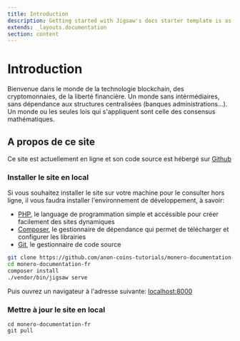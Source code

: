 ```yaml
---
title: Introduction
description: Getting started with Jigsaw's docs starter template is as easy as 1, 2, 3.
extends: _layouts.documentation
section: content
---
```


# Introduction

Bienvenue dans le monde de la technologie blockchain, des cryptomonnaies, de la liberté financière. Un monde sans intérmédiaires, sans dépendance aux structures centralisées (banques administrations...). <br>
Un monde ou les seules lois qui s'appliquent sont celle des consensus mathématiques. 

## A propos de ce site

Ce site est actuellement en ligne et son code source est hébergé sur <a href="https://github.com/anon-coins-tutorials/monero-documentation-fr">Github</a>

### Installer le site en local

Si vous souhaitez installer le site sur votre machine pour le consulter hors ligne, il vous faudra installer l'environnement de développement, à savoir:

* <a href="https://www.php.net/" target="_blank">PHP</a>, le language de programmation simple et accéssible pour créer facilement des sites dynamiques
* <a href="https://getcomposer.org/" target="_blank">Composer</a>, le gestionnaire de dépendance qui permet de télécharger et configurer les librairies
* <a href="https://git-scm.com/" target="_blank">Git</a>, le gestionnaire de code source


```bash
git clone https://github.com/anon-coins-tutorials/monero-documentation-fr
cd monero-documentation-fr
composer install
./vendor/bin/jigsaw serve
```

Puis ouvrez un navigateur à l'adresse suivante: <a href="http://localhost:8000">localhost:8000</a>

### Mettre à jour le site en local

```
cd monero-documentation-fr
git pull
```